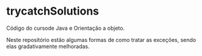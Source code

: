 # trycatchSolutions

Código do cursode Java e Orientação a objeto.


Neste repositório estão algumas formas de como tratar as exceções, sendo elas gradativamente melhoradas.
